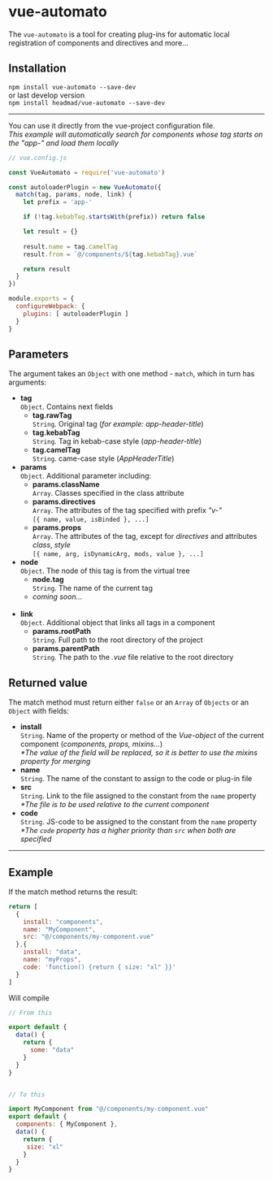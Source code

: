 # vue-automato

The `vue-automato` is a tool for creating plug-ins for automatic local registration of components and directives and more...

## Installation

`npm install vue-automato --save-dev`
<br>or last develop version
<br>`npm install headmad/vue-automato --save-dev`

---

You can use it directly from the vue-project configuration file.
<br> _This example will automatically search for components whose tag starts on the "app-" and load them locally_

```javascript
// vue.config.js

const VueAutomato = require('vue-automato')

const autoloaderPlugin = new VueAutomato({
  match(tag, params, node, link) {
    let prefix = 'app-'

    if (!tag.kebabTag.startsWith(prefix)) return false

    let result = {}
    
    result.name = tag.camelTag
    result.from = `@/components/${tag.kebabTag}.vue`

    return result
  }
})

module.exports = {
  configureWebpack: {
    plugins: [ autoloaderPlugin ]
  }
}
```

## Parameters

The argument takes an `Object` with one method - `match`, which in turn has arguments: 
- **tag**
<br> `Object`. Contains next fields
  - **tag.rawTag**
  <br> `String`. Original tag (_for example: app-header-title_)
  - **tag.kebabTag**
  <br> `String`. Tag in kebab-case style (_app-header-title_)
  - **tag.camelTag**
  <br> `String`. came-case style (_AppHeaderTitle_)
- **params**
<br> `Object`. Additional parameter including:
  - **params.className**
  <br> `Array`. Classes specified in the class attribute
  - **params.directives**
  <br> `Array`. The attributes of the tag specified with prefix _"v-"_
  <br>`[{ name, value, isBinded }, ...]`
  - **params.props**
  <br> `Array`. The attributes of the tag, except for _directives_ and attributes _class_, _style_
  <br>`[{ name, arg, isDynamicArg, mods, value }, ...]`
- **node**
<br> `Object`. The node of this tag is from the virtual tree
  - **node.tag**
  <br> `String`. The name of the current tag
  - *coming soon...*
  <br>
- **link**
<br> `Object`. Additional object that links all tags in a component
  - **params.rootPath**
  <br> `String`. Full path to the root directory of the project
  - **params.parentPath**
  <br> `String`. The path to the _.vue_ file relative to the root directory

## Returned value

The match method must return either `false` or an `Array` of `Objects` or an `Object` with fields:

- **install**
<br> `String`. Name of the property or method of the _Vue-object_ of the current component (_components, props, mixins..._)
<br> _*The value of the field will be replaced, so it is better to use the mixins property for merging_
- **name**
<br> `String`. The name of the constant to assign to the code or plug-in file
- **src**
<br> `String`. Link to the file assigned to the constant from the `name` property
<br>_*The file is to be used relative to the current component_
- **code**
<br> `String`. JS-code to be assigned to the constant from the `name` property
<br>_*The `code` property has a higher priority than `src` when both are specified_

---
## Example

If the match method returns the result:
```javascript
return [
  {
    install: "components",
    name: "MyComponent",
    src: "@/components/my-component.vue"
  },{
    install: "data",
    name: "myProps",
    code: 'function() {return { size: "xl" }}'
  }
]
```

Will compile
```javascript
// From this

export default {
  data() {
    return {
      some: "data"
    }
  }
}


// To this

import MyComponent from "@/components/my-component.vue"
export default {
  components: { MyComponent },
  data() {
    return {
     size: "xl"
    }
  }
}
```

